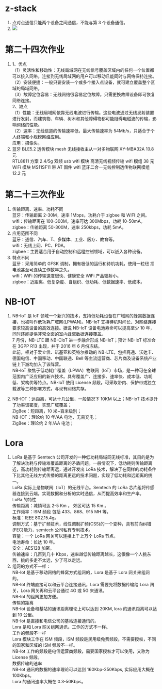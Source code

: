 <script>
    const h1 = document.querySelector(`h1`)
    const a = h1.querySelector(`a`)
    if (a.href===`https://mark.yrf.pub/`) h1.style.display = 'none'
</script>

# z-stack

1. 点对点通信只能两个设备之间通信，不能与第 3 个设备通信。
2. ![](https://yrf.pub/attachment/a/yrf.pub-1672554473840.jpeg)

# 第二十四次作业

1.  1、优点  
    （1）灵活性和移动性：无线局域网在无线信号覆盖区域内的任何一个位置都可以接入网络。连接到无线局域网的用户可以移动且能同时与网络保持连接。  
    （2）安装便捷：一般只要安装一个或多个接入点设备，就可建立覆盖整个区域的局域网络。  
    （3）故障定位容易：无线网络很容易定位故障，只需更换故障设备即可恢复网络连接。  
    2、缺点  
    （1）性能：无线局域网依靠无线电波进行传输。这些电波通过无线发射装置进行发射，而建筑物、车辆、树木和其他障碍物都可能阻碍电磁波的传输，影响网络的性能。  
    （2）速率：无线信道的传输速率低，最大传输速率为 54Mb/s，只适合于个人终端和小规模网络应用。  
    应用：摄像头。
2.  蓝牙 BLE5.2 透传模块 mesh 无线接收主从一对多物联网 XY-MBA32A 10.8 元  
    RTL8811 方案 2.4/5g 双频 usb wifi 模块 高清无线视频传输 wifi 模组 38 元  
    WiFi 模块 MS11SF11 带 AT 固件 wifi 蓝牙二合一无线控制透传物联网模组 12.2 元

# 第二十三次作业

1. 传输距离、速率、功耗不同  
   蓝牙：传输距离 2-30M，速率 1Mbps，功耗介于 zigbee 和 WIFI 之间。  
   wifi：传输距离在 100-300M，速率可达 300Mbps，功耗 10-50mA。  
   zigbee：传输距离 50-300M，速率 250kbps，功耗 5mA。
2. 应用范围不同  
   蓝牙：通信、汽车、T、多媒体、工业、医疗、教育等。  
   wifi：无线上网、PC、PDA。  
   zigbee：主要适合用于自动控制和远程控制领域，可以嵌入各种设备。
3. 特点不同  
   蓝牙：采用简单的 GFSK 调制，拥有极低的运行和待机功耗，使用一粒纽
   扣电池甚至可连续工作数年之久。  
   wifi：WiFi 的传输速度很快、健康安全 WiFi 产品辐射小。  
   zigbee：近距离、低复杂度、自组织、低功耗、低数据速率、低成本。

# NB-IOT

1.  NB-IoT 是 IoT 领域一个新兴的技术，支持低功耗设备在广域网的蜂窝数据连接，也被叫作低功耗广域网(LPWAN)。NB-IoT 支持待机时间长、对网络连接要求较高设备的高效连接。据说 NB-IoT 设备电池寿命可以提高至少 10 年，同时还能提供非常全面的室内蜂窝数据连接覆盖。  
    7 月份，NB-LTE 跟 NB-CIoT 进一步融合形成 NB-IoT；预计 NB-IoT 标准会在 3GPP R13 出现，并于 2016 年 6 月份冻结。  
    此前，相对于爱立信、诺基亚和英特尔推动的 NB-LTE，包括高通、沃达丰、德国电信、中国移动、中国联通、Bell 等主流运营商、芯片商及设备系统产业链上下游均加入了该阵营。  
    NB-IoT 聚焦于低功耗广覆盖（LPWA）物联网（IoT）市场，是一种可在全球范围内广泛应用的新兴技术。具有覆盖广、连接多、速率快、成本低、功耗低、架构优等特点。NB-IoT 使用 License 频段，可采取带内、保护带或独立载波等三种部署方式，与现有网络共存。

2.  NB-IOT：远距离，可达十几公里，一般情况下 10KM 以上；NB-IoT 技术提升了功率谱密度，实现广域覆盖；  
    ZigBee：短距离，10 米~百米级别；  
    NB-IOT：理论约 10 年/AA 电池，无需充电；  
    ZigBee：理论约 2 年/AA 电池；

# Lora

1. LoRa 是基于 Semtech 公司开发的一种低功耗局域网无线标准，其目的是为了解决功耗与传输难覆盖距离的矛盾问题。一般情况下，低功耗则传输距离近，高功耗则传输距离远，通过开发出 LoRa 技术，解决了在同样的功耗条件下比其他无线方式传播的距离更远的技术问题，实现了低功耗和远距离的统一。  
   LoRa 实际上是物联网（IoT）的无线平台。Semtech 的 LoRa 芯片组将传感器连接到云端，实现数据和分析的实时通信，从而提高效率和生产率。  
   LoRa 的特性  
   传输距离：城镇可达 2-5 Km ， 郊区可达 15 Km 。  
   工作频率：ISM 频段 包括 433、868、915 MH 等。  
   标准：IEEE 802.15.4g。  
   调制方式：基于扩频技术，线性调制扩频(CSS)的一个变种，具有前向纠错(FEC)能力，semtech 公司私有专利技术。  
   容量：一个 LoRa 网关可以连接上千上万个 LoRa 节点。  
   电池寿命：长达 10 年。  
   安全：AES128 加密。  
   传输速率：几百到几十 Kbps，速率越低传输距离越长，这很像一个人挑东西，挑的多走不太远，少了可以走远。
2. 组网的方式不一样：  
   NB-Iot 是基于移动网络的蜂窝方式组网的，Lora 是基于 Lora 网关来组网的。  
   NB-Iot 终端直接可以和云平台连接通讯，Lora 需要先将数据传输给 Lora 网关，Lora 网关再和云平台通过 4G 或 5G 来通讯。  
   NB-Iot 的组网更加方便。  
   传输的距离  
   NB-Iot 设备和基站的通讯距离理论上可以达到 20KM, lora 的通讯距离可以达到 10 公里。  
   NB-Iot 是直接和电信公司的基站连接通讯的。  
   Lora 是和 Lora 网关组网通讯，工作的方式不一样。  
   工作的频段不一样  
   Lora 模块工作在 ISM 频段，ISM 频段是民用级免费频段，不需要授权，不同的国家和区域的 ISM 频段不一样。  
   NB-Iot 工作的频段是电信运营商频段，需要国家授权才可以使用，又称为 License 频段。  
   数据传输的速率  
   NB-Iot 通讯的数据的速率理论可以达到 160Kbp-250Kbps, 实际应用大概在 100Kbps。  
   Lora 的通讯速率大概在 0.3-50Kbps。
